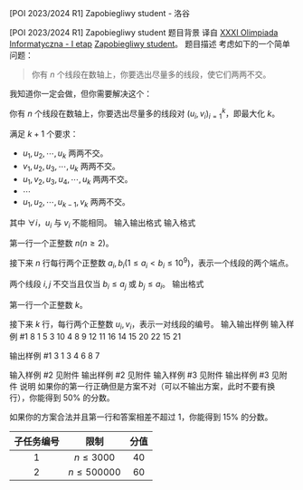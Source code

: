 



[POI 2023/2024 R1] Zapobiegliwy student - 洛谷














[POI 2023/2024 R1] Zapobiegliwy student
题目背景
译自 [XXXI Olimpiada Informatyczna - I etap](https://sio2.mimuw.edu.pl/c/oi31-1/dashboard/) [Zapobiegliwy student](https://sio2.mimuw.edu.pl/c/oi31-1/p/zap/)。
题目描述
考虑如下的一个简单问题：

> 你有 $n$ 个线段在数轴上，你要选出尽量多的线段，使它们两两不交。

我知道你一定会做，但你需要解决这个：

你有 $n$ 个线段在数轴上，你要选出尽量多的线段对 $(u_i,v_i)_{i=1}^k$，即最大化 $k$。

满足 $k+1$ 个要求：

- $u_1,u_2,\cdots,u_k$ 两两不交。
- $v_1,u_2,u_3,\cdots,u_k$ 两两不交。
- $u_1,v_2,u_3,u_4,\cdots,u_k$ 两两不交。
- $\cdots$
- $u_1,u_2,\cdots,u_{k-1},v_k$ 两两不交。

其中 $\forall i$，$u_i$ 与 $v_i$ 不能相同。
输入输出格式
输入格式

第一行一个正整数 $n(n\geq2)$。

接下来 $n$ 行每行两个正整数 $a_i,b_i(1\leq a_i<b_i\leq10^9)$，表示一个线段的两个端点。

两个线段 $i,j$ 不交当且仅当 $b_i\leq a_j$ 或 $b_j\leq a_i$。
输出格式

第一行一个正整数 $k$。

接下来 $k$ 行，每行两个正整数 $u_i,v_i$，表示一对线段的编号。
输入输出样例
输入样例 #1
8
1 5
3 10
4 8
9 12
11 16
14 15
20 22
15 21

输出样例 #1
3
1 3
4 6
8 7

输入样例 #2
见附件
输出样例 #2
见附件
输入样例 #3
见附件
输出样例 #3
见附件
说明
如果你的第一行正确但是方案不对（可以不输出方案，此时不要有换行），你能得到 $50\%$ 的分数。

如果你的方案合法并且第一行和答案相差不超过 $1$，你能得到 $15\%$ 的分数。

| 子任务编号 | 限制 | 分值 |
| :----------: | :----------: | :----------: |
| 1 | $n\leq3000$ | 40 |
| 2 | $n\leq500000$ | 60 |







